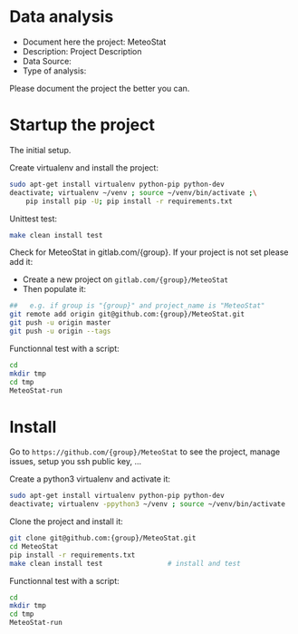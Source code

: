 # Data analysis
- Document here the project: MeteoStat
- Description: Project Description
- Data Source:
- Type of analysis:

Please document the project the better you can.

# Startup the project

The initial setup.

Create virtualenv and install the project:
```bash
sudo apt-get install virtualenv python-pip python-dev
deactivate; virtualenv ~/venv ; source ~/venv/bin/activate ;\
    pip install pip -U; pip install -r requirements.txt
```

Unittest test:
```bash
make clean install test
```

Check for MeteoStat in gitlab.com/{group}.
If your project is not set please add it:

- Create a new project on `gitlab.com/{group}/MeteoStat`
- Then populate it:

```bash
##   e.g. if group is "{group}" and project_name is "MeteoStat"
git remote add origin git@github.com:{group}/MeteoStat.git
git push -u origin master
git push -u origin --tags
```

Functionnal test with a script:

```bash
cd
mkdir tmp
cd tmp
MeteoStat-run
```

# Install

Go to `https://github.com/{group}/MeteoStat` to see the project, manage issues,
setup you ssh public key, ...

Create a python3 virtualenv and activate it:

```bash
sudo apt-get install virtualenv python-pip python-dev
deactivate; virtualenv -ppython3 ~/venv ; source ~/venv/bin/activate
```

Clone the project and install it:

```bash
git clone git@github.com:{group}/MeteoStat.git
cd MeteoStat
pip install -r requirements.txt
make clean install test                # install and test
```
Functionnal test with a script:

```bash
cd
mkdir tmp
cd tmp
MeteoStat-run
```
